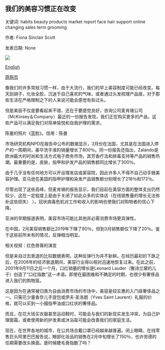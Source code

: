 ## 我们的美容习惯正在改变

关键词: habits beauty products market report face hair support online changing sales term grooming

作者: Fiona Sinclair Scott

发表日期: None

![](https://cdn.cnn.com/cnnnext/dam/assets/151221095430-chen-man-7-super-tease.jpg)

[English](Our%20grooming%20habits%20are%20changing.md)

[原网页](https://edition.cnn.com/style/article/beauty-makeup-shopping-coronavirus/index.html)

像我们的许多常规习惯一样，由于大流行，我们的早上美容制度可能已经改变。每天刮胡子，化妆全脸，沉迷于自己喜欢的气味，或者通过头发梳理产品层，对于那些生活在严格限制之下的人来说可能会感觉有些过头。

但是美丽不仅是要看起来不错，还在于要感觉良好，咨询公司麦肯锡公司（McKinsey＆Company）最近的一份报告发现，我们正在购买更多的产品，这些产品可以满足我们对简单愉悦和自我护理的需求。

陈曼的照片《蓝脸》。信用：陈曼

市场研究机构NPD在报告中公布的数据显示，3月份在法国，尤其是在法国进入停产的一周期间，豪华洗手液的销量增长了800％。同一份报告还指出，Zalando是欧洲最大的时尚和生活方式电子商务市场，其芳香疗法和排毒支持等产品的销售热潮。最重要的是，皮肤，指甲和护发产品的销售额同比增长了300％。

由于几乎没有任何地方可以开设理发店或美容院，因此许多人不得不自己动手做美容护理。亚马逊在美国的指甲护理和染发产品销售额分别增长了218％和172％。

尽管出现了这些高峰，但麦肯锡的报告显示，我们目前在美容方面的整体支出仍然较少，这在一定程度上是由于关闭了如此众多的实体店（在线销售量的增长无法弥补这些损失） ）。冠状病毒危机对工作和收入的影响也使我们对购物者的信心下降。

亚洲的早期报道表明，美容市场可能比其他非必需消费市场更具弹性。

在中国，2月美容销售额比2019年下降了80％，但到3月销售额仅下降了20％。鉴于这些前所未有的情况，反弹相当明显。

相关视频：红色唇膏的演变

但是来自过去衰退的比较数据表明，这种反弹行为并不新鲜。在经历最初的下跌之后，在2008年的经济衰退期间，美容行业得以相对迅速地恢复过来。在此之前，2001年9月11日之后一个月，口红销量的增长是Leonard Lauder（雅诗兰黛的儿子）创造了“口红指数”这一术语。即使在最困难和不确定的时期，也很少有奢侈品进入我们的购物篮。

这是因为在通常被归类为自由消费市场的市场中，美容是较实惠的入门级奢侈品之一。只需花少量香奈儿手提包或伊夫·圣洛朗（Yves Saint Laurent）礼服的价格，就可以买到一小撮指甲油或口红状的奢侈品。

而且，在花大钱买衣服甚至运动鞋时，可能会与我们的新现实发生冲突，为自己护理面霜，或者使用新的护发素或沐浴盐可能会改善我们的家庭生活。

现在，在世界各地的城市，在公共场合戴口罩已经越来越普遍。闭上眼睛，在线零售巨头阿里巴巴报告说，眼部化妆品的销售在2月中旬增长了150％，也许劳德的任期需要改头换面。是时候睫毛膏指数了吗？